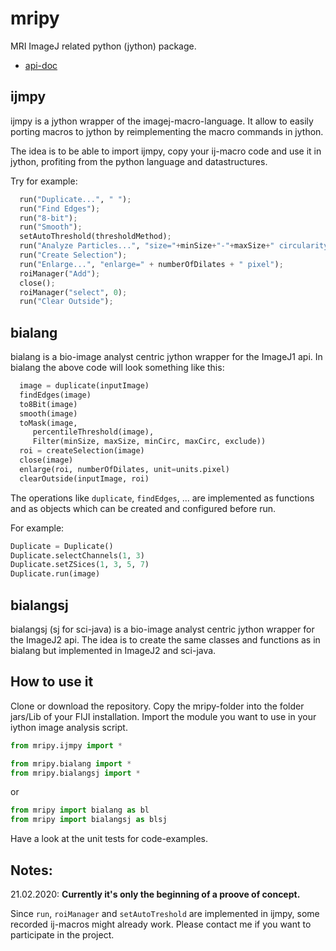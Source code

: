 # mripy
MRI ImageJ related python (jython) package.

* [api-doc](https://montpellierressourcesimagerie.github.io/mripy/)

## ijmpy
ijmpy is a jython wrapper of the imagej-macro-language. It allow to easily porting macros to jython by reimplementing the macro commands in jython.

The idea is to be able to import ijmpy, copy your ij-macro code and use it in jython, profiting from the python language and datastructures.

Try for example:
```python
  run("Duplicate...", " ");
  run("Find Edges");
  run("8-bit");
  run("Smooth");
  setAutoThreshold(thresholdMethod);
  run("Analyze Particles...", "size="+minSize+"-"+maxSize+" circularity=0.00-1.00 show=Masks exclude in_situ");
  run("Create Selection");
  run("Enlarge...", "enlarge=" + numberOfDilates + " pixel");
  roiManager("Add");
  close();
  roiManager("select", 0);
  run("Clear Outside");
```

## bialang
bialang is a bio-image analyst centric jython wrapper for the ImageJ1 api. In bialang the above code will look something like this:

```python
  image = duplicate(inputImage)
  findEdges(image)
  to8Bit(image)
  smooth(image)
  toMask(image,
     percentileThreshold(image),
     Filter(minSize, maxSize, minCirc, maxCirc, exclude))
  roi = createSelection(image)
  close(image)
  enlarge(roi, numberOfDilates, unit=units.pixel)
  clearOutside(inputImage, roi)
```
The operations like `duplicate`, `findEdges`, ... are implemented as functions and as objects which can be created and configured before run.

For example:

```python
Duplicate = Duplicate()
Duplicate.selectChannels(1, 3)
Duplicate.setZSices(1, 3, 5, 7)
Duplicate.run(image)
```

## bialangsj 
bialangsj (sj for sci-java) is a bio-image analyst centric jython wrapper for the ImageJ2 api. The idea is to create the same classes and functions as in bialang but implemented in ImageJ2 and sci-java.

##  How to use it

Clone or download the repository. Copy the mripy-folder into the folder jars/Lib of your FIJI installation. Import the module you want to use in your iython image analysis script.

```python
from mripy.ijmpy import *
```

```python
from mripy.bialang import *
from mripy.bialangsj import *
```
or 

```python
from mripy import bialang as bl
from mripy import bialangsj as blsj
```

Have a look at the unit tests for code-examples.

## Notes:

21.02.2020: **Currently it's only the beginning of a proove of concept.** 

Since `run`, `roiManager` and `setAutoTreshold` are implemented in ijmpy, some recorded ij-macros might already work. Please contact me if you want to participate in the project.

